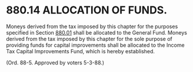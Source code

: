880.14 ALLOCATION OF FUNDS.
===========================

Moneys derived from the tax imposed by this chapter for the purposes
specified in Section [880.01](3f3c0442.html) shall be allocated to the
General Fund. Moneys derived from the tax imposed by this chapter for
the sole purpose of providing funds for capital improvements shall be
allocated to the Income Tax Capital Improvements Fund, which is hereby
established.

(Ord. 88-5. Approved by voters 5-3-88.)

